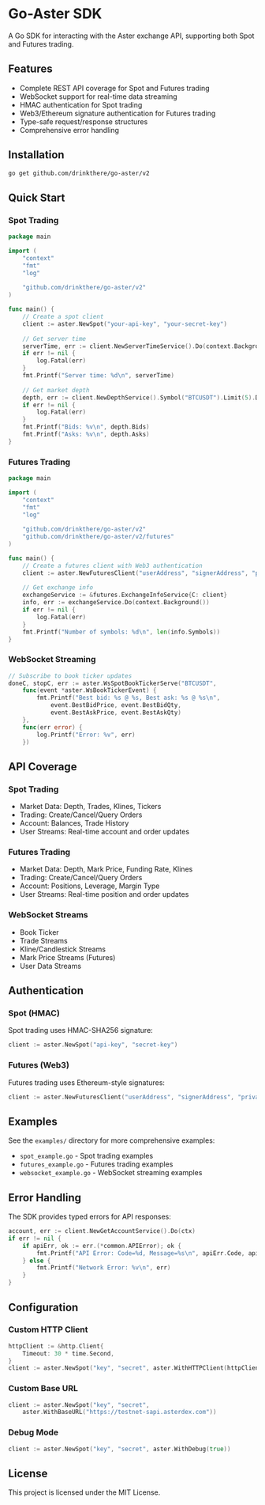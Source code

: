 # Go-Aster SDK

A Go SDK for interacting with the Aster exchange API, supporting both Spot and Futures trading.

## Features

- Complete REST API coverage for Spot and Futures trading
- WebSocket support for real-time data streaming
- HMAC authentication for Spot trading
- Web3/Ethereum signature authentication for Futures trading
- Type-safe request/response structures
- Comprehensive error handling

## Installation

```bash
go get github.com/drinkthere/go-aster/v2
```

## Quick Start

### Spot Trading

```go
package main

import (
    "context"
    "fmt"
    "log"
    
    "github.com/drinkthere/go-aster/v2"
)

func main() {
    // Create a spot client
    client := aster.NewSpot("your-api-key", "your-secret-key")
    
    // Get server time
    serverTime, err := client.NewServerTimeService().Do(context.Background())
    if err != nil {
        log.Fatal(err)
    }
    fmt.Printf("Server time: %d\n", serverTime)
    
    // Get market depth
    depth, err := client.NewDepthService().Symbol("BTCUSDT").Limit(5).Do(context.Background())
    if err != nil {
        log.Fatal(err)
    }
    fmt.Printf("Bids: %v\n", depth.Bids)
    fmt.Printf("Asks: %v\n", depth.Asks)
}
```

### Futures Trading

```go
package main

import (
    "context"
    "fmt"
    "log"
    
    "github.com/drinkthere/go-aster/v2"
    "github.com/drinkthere/go-aster/v2/futures"
)

func main() {
    // Create a futures client with Web3 authentication
    client := aster.NewFuturesClient("userAddress", "signerAddress", "privateKey")
    
    // Get exchange info
    exchangeService := &futures.ExchangeInfoService{C: client}
    info, err := exchangeService.Do(context.Background())
    if err != nil {
        log.Fatal(err)
    }
    fmt.Printf("Number of symbols: %d\n", len(info.Symbols))
}
```

### WebSocket Streaming

```go
// Subscribe to book ticker updates
doneC, stopC, err := aster.WsSpotBookTickerServe("BTCUSDT", 
    func(event *aster.WsBookTickerEvent) {
        fmt.Printf("Best bid: %s @ %s, Best ask: %s @ %s\n",
            event.BestBidPrice, event.BestBidQty,
            event.BestAskPrice, event.BestAskQty)
    },
    func(err error) {
        log.Printf("Error: %v", err)
    })
```

## API Coverage

### Spot Trading
- Market Data: Depth, Trades, Klines, Tickers
- Trading: Create/Cancel/Query Orders
- Account: Balances, Trade History
- User Streams: Real-time account and order updates

### Futures Trading
- Market Data: Depth, Mark Price, Funding Rate, Klines
- Trading: Create/Cancel/Query Orders
- Account: Positions, Leverage, Margin Type
- User Streams: Real-time position and order updates

### WebSocket Streams
- Book Ticker
- Trade Streams
- Kline/Candlestick Streams
- Mark Price Streams (Futures)
- User Data Streams

## Authentication

### Spot (HMAC)
Spot trading uses HMAC-SHA256 signature:
```go
client := aster.NewSpot("api-key", "secret-key")
```

### Futures (Web3)
Futures trading uses Ethereum-style signatures:
```go
client := aster.NewFuturesClient("userAddress", "signerAddress", "privateKey")
```

## Examples

See the `examples/` directory for more comprehensive examples:
- `spot_example.go` - Spot trading examples
- `futures_example.go` - Futures trading examples
- `websocket_example.go` - WebSocket streaming examples

## Error Handling

The SDK provides typed errors for API responses:

```go
account, err := client.NewGetAccountService().Do(ctx)
if err != nil {
    if apiErr, ok := err.(*common.APIError); ok {
        fmt.Printf("API Error: Code=%d, Message=%s\n", apiErr.Code, apiErr.Message)
    } else {
        fmt.Printf("Network Error: %v\n", err)
    }
}
```

## Configuration

### Custom HTTP Client
```go
httpClient := &http.Client{
    Timeout: 30 * time.Second,
}
client := aster.NewSpot("key", "secret", aster.WithHTTPClient(httpClient))
```

### Custom Base URL
```go
client := aster.NewSpot("key", "secret", 
    aster.WithBaseURL("https://testnet-sapi.asterdex.com"))
```

### Debug Mode
```go
client := aster.NewSpot("key", "secret", aster.WithDebug(true))
```

## License

This project is licensed under the MIT License.